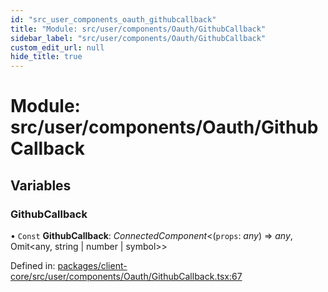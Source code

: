 ```yaml
---
id: "src_user_components_oauth_githubcallback"
title: "Module: src/user/components/Oauth/GithubCallback"
sidebar_label: "src/user/components/Oauth/GithubCallback"
custom_edit_url: null
hide_title: true
---
```


# Module: src/user/components/Oauth/GithubCallback

## Variables

### GithubCallback

• `Const` **GithubCallback**: *ConnectedComponent*<(`props`: *any*) => *any*, Omit<any, string \| number \| symbol\>\>

Defined in: [packages/client-core/src/user/components/Oauth/GithubCallback.tsx:67](https://github.com/xr3ngine/xr3ngine/blob/a16a45d7e/packages/client-core/src/user/components/Oauth/GithubCallback.tsx#L67)

